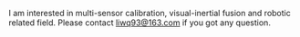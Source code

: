 I am interested in multi-sensor calibration, visual-inertial fusion and  robotic related field.
Please contact liwq93@163.com if you got any question.
